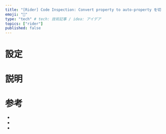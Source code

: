 ```yaml
---
title: "[Rider] Code Inspection: Convert property to auto-property を切る"
emoji: "🐷"
type: "tech" # tech: 技術記事 / idea: アイデア
topics: ["rider"]
published: false
---
```



# 設定

# 説明

# 参考
- [](https://www.jetbrains.com/help/rider/ConvertToAutoProperty.html)
- [](https://www.jetbrains.com/help/rider/Reference__Options__Code_Inspection__Inspection_Severity.html)
- [](https://learn.microsoft.com/en-us/dotnet/csharp/programming-guide/classes-and-structs/how-to-implement-a-lightweight-class-with-auto-implemented-properties)
